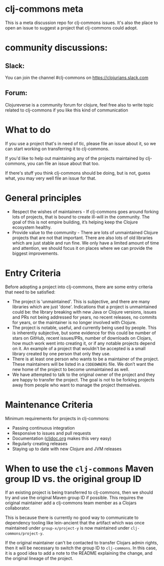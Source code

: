 # clj-commons meta

This is a meta discussion repo for clj-commons issues. It's also the place to open an issue to suggest a project that clj-commons could adopt.

# community discussions:

## Slack:

You can join the channel #clj-commons on https://clojurians.slack.com

## Forum:

Clojureverse is a community forum for clojure, feel free also to write topic related to clj-commons if you like this kind of communication


# What to do

If you use a project that's in need of tlc, please file an issue about it, so we can start working on transferring it to clj-commons.

If you'd like to help out maintaining any of the projects maintained by clj-commons, you can file an issue about that too.

If there's stuff you think clj-commons should be doing, but is not, guess what, you may very well file an issue for that.

# General principles

* Respect the wishes of maintainers - If clj-commons goes around forking lots of projects, that is bound to create ill-will in the community. The goal of this is not empire building, it’s helping keep the Clojure ecosystem healthy.
* Provide value to the community - There are lots of unmaintained Clojure projects that are not that important. There are also lots of old libraries which are just stable and run fine. We only have a limited amount of time and attention, we should focus it on places where we can provide the biggest improvements.

# Entry Criteria

Before adopting a project into clj-commons, there are some entry criteria that need to be satisfied:

* The project is 'unmaintained'. This is subjective, and there are many libraries which are just 'done'. Indications that a project is unmaintained could be: the library breaking with new Java or Clojure versions, issues and PRs not being addressed for years, no recent releases, no commits for years, or the maintainer is no longer involved with Clojure.
* The project is notable, useful, and currently being used by people. This is inherently subjective, but some evidence for this could be number of stars on GitHub, recent issues/PRs, number of downloads on Clojars, how much work went into creating it, or if any notable projects depend on it. An example of a project that wouldn't be accepted is a small library created by one person that only they use.
* There is at least one person who wants to be a maintainer of the project. These maintainers will be listed in a `CODEOWNERS` file. We don’t want the new home of the project to become unmaintained as well.
* We have attempted to talk to the original owner of the project and they are happy to transfer the project. The goal is not to be forking projects away from people who want to manage the project themselves.

# Maintenance Criteria

Minimum requirements for projects in clj-commons:

* Passing continuous integration
* Responsive to issues and pull requests
* Documentation ([cljdoc.org](https://cljdoc.org) makes this very easy)
* Regularly creating releases
* Staying up to date with new Clojure and JVM releases

# When to use the `clj-commons` Maven group ID vs. the original group ID

If an existing project is being transferred to clj-commons, then we should try and use the original Maven group ID if possible. This requires the original maintainer add a clj-commons team member as a Clojars collaborator.

This is because there is currently no good way to communicate to dependency tooling like lein-ancient that the artifact which was once maintained under `group-x/project-y` is now maintained under `clj-commons/project-y`.

If the original maintainer can't be contacted to transfer Clojars admin rights, then it will be necessary to switch the group ID to `clj-commons`. In this case, it is a good idea to add a note to the README explaining the change, and the original lineage of the project.
